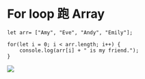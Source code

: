 # For loop 跑 Array

```
let arr= ["Amy", "Eve", "Andy", "Emily"];

for(let i = 0; i < arr.length; i++) {
    console.log(arr[i] + " is my friend.");
}
```
![](https://s3-ap-northeast-1.amazonaws.com/g0v-hackmd-images/uploads/upload_de145f5f1bd18f4f87089f75777c9544.png)
